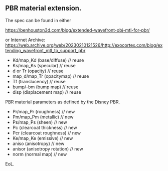 ## PBR material extension.

The spec can be found in either

https://benhouston3d.com/blog/extended-wavefront-obj-mtl-for-pbr/

or Internet Archive: https://web.archive.org/web/20230210121526/http://exocortex.com/blog/extending_wavefront_mtl_to_support_pbr

* Kd/map_Kd (base/diffuse) // reuse
* Ks/map_Ks (specular) // reuse
* d or Tr (opacity) // reuse
* map_d/map_Tr (opacitymap) // reuse
* Tf (translucency) // reuse
* bump/-bm (bump map) // reuse
* disp (displacement map) // reuse

PBR material parameters as defined by the Disney PBR.

* Pr/map_Pr (roughness) // new
* Pm/map_Pm (metallic) // new
* Ps/map_Ps (sheen) // new
* Pc (clearcoat thickness) // new
* Pcr (clearcoat roughness) // new
* Ke/map_Ke (emissive) // new
* aniso (anisotropy) // new
* anisor (anisotropy rotation) // new
* norm (normal map) // new

EoL.

